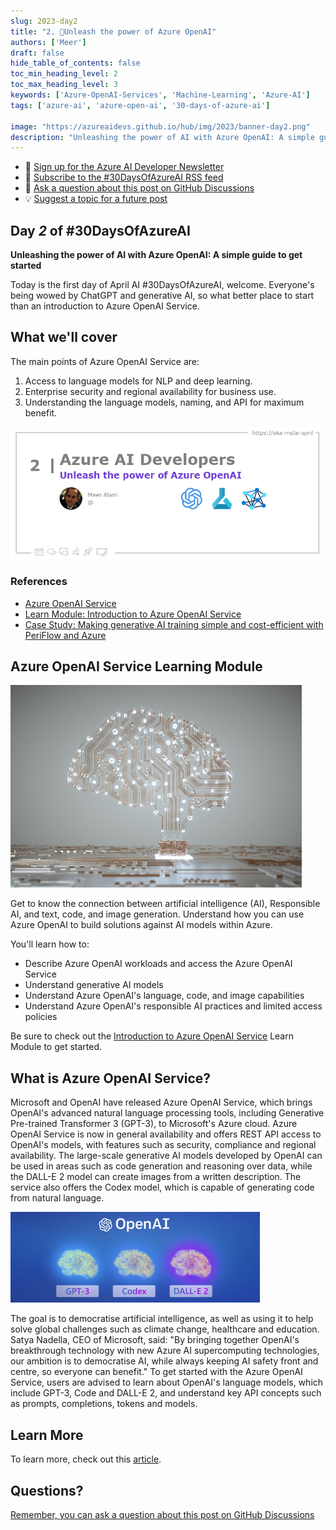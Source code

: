 ```yaml
---
slug: 2023-day2
title: "2. 🏁Unleash the power of Azure OpenAI"
authors: ['Meer']
draft: false
hide_table_of_contents: false
toc_min_heading_level: 2
toc_max_heading_level: 3
keywords: ['Azure-OpenAI-Services', 'Machine-Learning', 'Azure-AI']
tags: ['azure-ai', 'azure-open-ai', '30-days-of-azure-ai']

image: "https://azureaidevs.github.io/hub/img/2023/banner-day2.png"
description: "Unleashing the power of AI with Azure OpenAI: A simple guide to get started https://azureaidevs.github.io/hub/blog/2023-day2 #30DaysOfAzureAI #AzureAiDevs #AI #OpenAI"
---
```


<head>

  <meta property="og:url" content="https://azureaidevs.github.io/hub/blog/2023-day2" />
  <meta property="og:title" content="Unleash the power of Azure OpenAI" />
  <meta property="og:description" content="Unleashing the power of AI with Azure OpenAI: A simple guide to get started https://azureaidevs.github.io/hub/blog/2023-day2 #30DaysOfAzureAI #AzureAiDevs #AI #OpenAI" />
  <meta property="og:image" content="https://azureaidevs.github.io/hub/img/2023/banner-day2.png" />
  <meta property="og:type" content="article" />
  <meta property="og:site_name" content="Azure AI Developer" />
  

  <link rel="canonical" href="https://techcommunity.microsoft.com/t5/fasttrack-for-azure/unleashing-the-power-of-ai-with-azure-openai-a-simple-guide-to/ba-p/3725706"  />

</head>

- 📧 [Sign up for the Azure AI Developer Newsletter](https://aka.ms/azure-ai-dev-newsletter)
- 📰 [Subscribe to the #30DaysOfAzureAI RSS feed](https://azureaidevs.github.io/hub/blog/rss.xml)
- 📌 [Ask a question about this post on GitHub Discussions](https://github.com/AzureAiDevs/hub/discussions/categories/2-unleash-the-power-of-azure-openai)
- 💡 [Suggest a topic for a future post](https://github.com/AzureAiDevs/hub/discussions/categories/call-for-content)

## Day _2_ of #30DaysOfAzureAI

<!-- README
The following description is also used for the tweet. So it should be action oriented and grab attention 
If you update the description, please update the description: in the frontmatter as well.
-->

**Unleashing the power of AI with Azure OpenAI: A simple guide to get started**

<!-- README
The following is the intro to the post. It should be a short teaser for the post.
-->

Today is the first day of April AI #30DaysOfAzureAI, welcome. Everyone's being wowed by ChatGPT and generative AI, so what better place to start than an introduction to Azure OpenAI Service.

## What we'll cover

<!-- README
The following list is the main points of the post. There should be 3-4 main points.
 -->


The main points of Azure OpenAI Service are:
1. Access to language models for NLP and deep learning.
2. Enterprise security and regional availability for business use.
3. Understanding the language models, naming, and API for maximum benefit. 

<!-- 
- Main point 1
- Main point 2
- Main point 3 
- Main point 4
-->

![Image banner for day 2](./../../../static/img/2023/banner-day2.png)

<!-- README
Add or update a list relevant references here. These could be links to other blog posts, Microsoft Learn Module, videos, or other resources.
-->


### References

- [Azure OpenAI Service](https://azure.microsoft.com/products/cognitive-services/openai-service?WT.mc_id=aiml-89446-dglover)
- [Learn Module: Introduction to Azure OpenAI Service](https://learn.microsoft.com/training/modules/explore-azure-openai?WT.mc_id=aiml-89446-dglover)
- [Case Study: Making generative AI training simple and cost-efficient with PeriFlow and Azure](https://startups.microsoft.com/blog/making-generative-ai-training-simple?WT.mc_id=aiml-89446-dglover)


<!-- README
The following is the body of the post. It should be an overview of the post that you are referencing.
See the Learn More section, if you supplied a canonical link, then will be displayed here.
-->


## Azure OpenAI Service Learning Module

![](intro-to-openai.png)


Get to know the connection between artificial intelligence (AI), Responsible AI, and text, code, and image generation. Understand how you can use Azure OpenAI to build solutions against AI models within Azure.

You'll learn how to:

- Describe Azure OpenAI workloads and access the Azure OpenAI Service
- Understand generative AI models
- Understand Azure OpenAI's language, code, and image capabilities
- Understand Azure OpenAI's responsible AI practices and limited access policies

Be sure to check out the [Introduction to Azure OpenAI Service](ttps://learn.microsoft.com/en-us/training/modules/explore-azure-openai) Learn Module to get started.

## What is Azure OpenAI Service?

Microsoft and OpenAI have released Azure OpenAI Service, which brings OpenAI's advanced natural language processing tools, including Generative Pre-trained Transformer 3 (GPT-3), to Microsoft's Azure cloud. Azure OpenAI Service is now in general availability and offers REST API access to OpenAI's models, with features such as security, compliance and regional availability. The large-scale generative AI models developed by OpenAI can be used in areas such as code generation and reasoning over data, while the DALL-E 2 model can create images from a written description. The service also offers the Codex model, which is capable of generating code from natural language.

![](image.png)

The goal is to democratise artificial intelligence, as well as using it to help solve global challenges such as climate change, healthcare and education. Satya Nadella, CEO of Microsoft, said: "By bringing together OpenAI's breakthrough technology with new Azure AI supercomputing technologies, our ambition is to democratise AI, while always keeping AI safety front and centre, so everyone can benefit." To get started with the Azure OpenAI Service, users are advised to learn about OpenAI's language models, which include GPT-3, Code and DALL-E 2, and understand key API concepts such as prompts, completions, tokens and models.


## Learn More

To learn more, check out this [article](https://techcommunity.microsoft.com/t5/fasttrack-for-azure/unleashing-the-power-of-ai-with-azure-openai-a-simple-guide-to/ba-p/3725706).


## Questions?

[Remember, you can ask a question about this post on GitHub Discussions](https://github.com/AzureAiDevs/Discussions/discussions/categories/2-unleash-the-power-of-azure-openai)